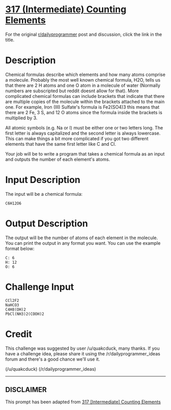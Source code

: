 # [317 (Intermediate) Counting Elements](https://www.reddit.com/r/dailyprogrammer/comments/6eerfk/20170531_challenge_317_intermediate_counting/)

For the original [r/dailyprogrammer](https://www.reddit.com/r/dailyprogrammer/) post and discussion, click the link in the title.

# Description
Chemical formulas describe which elements and how many atoms comprise a molecule. Probably the most well known chemical formula, H2O, tells us that there are 2 H atoms and one O atom in a molecule of water (Normally numbers are subscripted but reddit doesnt allow for that). More complicated chemical formulas can include brackets that indicate that there are multiple copies of the molecule within the brackets attached to the main one. For example, Iron (III) Sulfate's formula is Fe2(SO4)3 this means that there are 2 Fe, 3 S, and 12 O atoms since the formula inside the brackets is multiplied by 3.

All atomic symbols (e.g. Na or I) must be either one or two letters long. The first letter is always capitalized and the second letter is always lowercase. This can make things a bit more complicated if you got two different elements that have the same first letter like C and Cl. 

Your job will be to write a program that takes a chemical formula as an input and outputs the number of each element's atoms.

# Input Description
The input will be a chemical formula:


```
C6H12O6
```
# Output Description
The output will be the number of atoms of each element in the molecule. You can print the output in any format you want. You can use the example format below:


```
C: 6
H: 12
O: 6
```
# Challenge Input

```
CCl2F2
NaHCO3
C4H8(OH)2
PbCl(NH3)2(COOH)2
```
# Credit
This challenge was suggested by user /u/quakcduck, many thanks. If you have a challenge idea, please share it using the /r/dailyprogrammer_ideas forum and there's a good chance we'll use it.

(/u/quakcduck)
(/r/dailyprogrammer_ideas)

----
## **DISCLAIMER**
This prompt has been adapted from [317 [Intermediate] Counting Elements](https://www.reddit.com/r/dailyprogrammer/comments/6eerfk/20170531_challenge_317_intermediate_counting/
)
